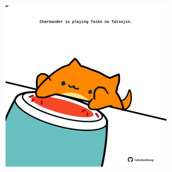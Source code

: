 <!-- built at 16/01/2022, 05:02:33 UTC -->
<p align="center">
  <img width="500" height="500" src="./ReadmeImage.svg">
</p>
